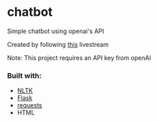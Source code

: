 # chatbot
Simple chatbot using openai's API

Created by following [this](https://www.youtube.com/watch?v=Slhqs2KIako) livestream

Note: This project requires an API key from openAI

### Built with:
- [NLTK](https://www.nltk.org/)
- [Flask](https://pypi.org/project/Flask/)
- [requests](https://pypi.org/project/requests/)
- HTML

